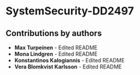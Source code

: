 # SystemSecurity-DD2497

## Contributions by authors
 * **Max Turpeinen** - Edited README
 * **Mona Lindgren** - Edited README
 * **Konstantinos Kalogiannis** - Edited README 
  * **Vera Blomkvist Karlsson** - Edited README

